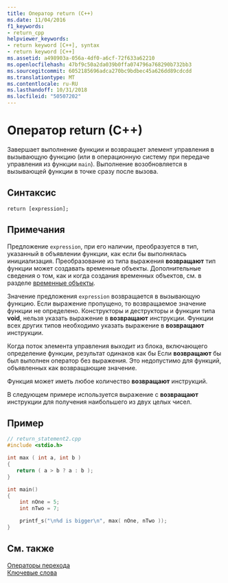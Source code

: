```yaml
---
title: Оператор return (C++)
ms.date: 11/04/2016
f1_keywords:
- return_cpp
helpviewer_keywords:
- return keyword [C++], syntax
- return keyword [C++]
ms.assetid: a498903a-056a-4df0-a6cf-72f633a62210
ms.openlocfilehash: 47bf9c50a2da039b0ffa074796a768290b732bb3
ms.sourcegitcommit: 6052185696adca270bc9bdbec45a626dd89cdcdd
ms.translationtype: MT
ms.contentlocale: ru-RU
ms.lasthandoff: 10/31/2018
ms.locfileid: "50507202"
---
```

# <a name="return-statement-c"></a>Оператор return (C++)

Завершает выполнение функции и возвращает элемент управления в вызывающую функцию (или в операционную систему при передаче управления из функции `main`). Выполнение возобновляется в вызывающей функции в точке сразу после вызова.

## <a name="syntax"></a>Синтаксис

```
return [expression];
```

## <a name="remarks"></a>Примечания

Предложение `expression`, при его наличии, преобразуется в тип, указанный в объявлении функции, как если бы выполнялась инициализация. Преобразование из типа выражения **возвращают** тип функции может создавать временные объекты. Дополнительные сведения о том, как и когда создания временных объектов, см. в разделе [временные объекты](../cpp/temporary-objects.md).

Значение предложения `expression` возвращается в вызывающую функцию. Если выражение пропущено, то возвращаемое значение функции не определено. Конструкторы и деструкторы и функции типа **void**, нельзя указать выражение в **возвращают** инструкции. Функции всех других типов необходимо указать выражение в **возвращают** инструкции.

Когда поток элемента управления выходит из блока, включающего определение функции, результат одинаков как бы Если **возвращают** бы был выполнен оператор без выражения. Это недопустимо для функций, объявленных как возвращающие значение.

Функция может иметь любое количество **возвращают** инструкций.

В следующем примере используется выражение с **возвращают** инструкции для получения наибольшего из двух целых чисел.

## <a name="example"></a>Пример

```cpp
// return_statement2.cpp
#include <stdio.h>

int max ( int a, int b )
{
   return ( a > b ? a : b );
}

int main()
{
    int nOne = 5;
    int nTwo = 7;

    printf_s("\n%d is bigger\n", max( nOne, nTwo ));
}
```

## <a name="see-also"></a>См. также

[Операторы перехода](../cpp/jump-statements-cpp.md)<br/>
[Ключевые слова](../cpp/keywords-cpp.md)
